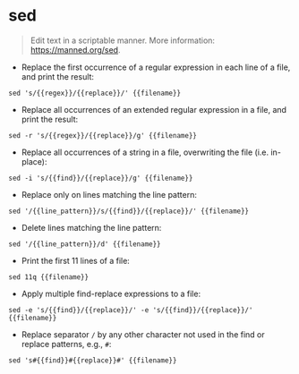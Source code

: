 # sed

> Edit text in a scriptable manner.
> More information: <https://manned.org/sed>.

- Replace the first occurrence of a regular expression in each line of a file, and print the result:

`sed 's/{{regex}}/{{replace}}/' {{filename}}`

- Replace all occurrences of an extended regular expression in a file, and print the result:

`sed -r 's/{{regex}}/{{replace}}/g' {{filename}}`

- Replace all occurrences of a string in a file, overwriting the file (i.e. in-place):

`sed -i 's/{{find}}/{{replace}}/g' {{filename}}`

- Replace only on lines matching the line pattern:

`sed '/{{line_pattern}}/s/{{find}}/{{replace}}/' {{filename}}`

- Delete lines matching the line pattern:

`sed '/{{line_pattern}}/d' {{filename}}`

- Print the first 11 lines of a file:

`sed 11q {{filename}}`

- Apply multiple find-replace expressions to a file:

`sed -e 's/{{find}}/{{replace}}/' -e 's/{{find}}/{{replace}}/' {{filename}}`

- Replace separator `/` by any other character not used in the find or replace patterns, e.g., `#`:

`sed 's#{{find}}#{{replace}}#' {{filename}}`
